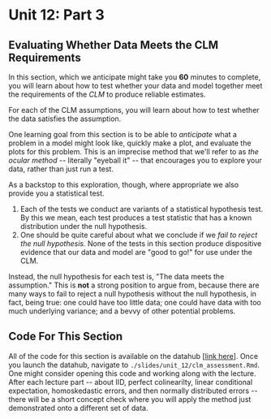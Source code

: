 # Unit 12: Part 3 
## Evaluating Whether Data Meets the CLM Requirements 

In this section, which we anticipate might take you **60** minutes to complete, you will learn about how to test whether your data and model together meet the requirements of the *CLM* to produce reliable estimates. 

For each of the CLM assumptions, you will learn about how to test whether the data satisfies the assumption. 

One learning goal from this section is to be able to _anticipate_ what a problem in a model might look like, quickly make a plot, and evaluate the plots for this problem. This is an imprecise method that we'll refer to as _the ocular method_ -- literally "eyeball it" -- that encourages you to explore your data, rather than just run a test. 

As a backstop to this exploration, though, where appropriate we also provide you a statistical test. 

1. Each of the tests we conduct are variants of a statistical hypothesis test. By this we mean, each test produces a test statistic that has a known distribution under the null hypothesis. 
2. One should be quite careful about what we conclude if we *fail to reject the null hypothesis.* None of the tests in this section produce dispositive evidence that our data and model are "good to go!" for use under the CLM. 

Instead, the null hypothesis for each test is, "The data meets the assumption." This is **not** a strong position to argue from, because there are many ways to fail to reject a null hypothesis without the null hypothesis, in fact, being true: one could have too little data; one could have data with too much underlying variance; and a bevvy of other potential problems. 

## Code For This Section 

All of the code for this section is available on the datahub [[link here](https://r.datahub.berkeley.edu/hub/user-redirect/git-pull?repo=https%3A%2F%2Fgithub.com%2Fmids-w203%2Fslides&urlpath=rstudio%2F&branch=master)]. Once you launch the datahub, navigate to `./slides/unit_12/clm_assessment.Rmd`. One might consider opening this code and working along with the lecture. After each lecture part -- about IID, perfect colinearilty, linear conditional expectation, homoskedastic errors, and then normally distributed errors -- there will be a short concept check where you will apply the method just demonstrated onto a different set of data. 


